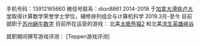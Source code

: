 手机号码：13912165660  微信号联系：dion8861
2014-2018 于[加拿大滑铁卢大学](https://baike.baidu.com/item/%E6%BB%91%E9%93%81%E5%8D%A2%E5%A4%A7%E5%AD%A6/2314358?fr=aladdin)取得计算数学荣誉学士学位，辅修排列组合与计算机科学
2019.3月-至今 目前就职于[苏州蜗牛数字](http://www.woniu.com/)
目前所在运营的游戏： 北美[太极熊猫2](http://panda2.snail.com) 和北美[求生英雄峡谷](http://survivalheroes.snail.com)  

就职期间撰写游戏评测：
[Teppen游戏评测]

